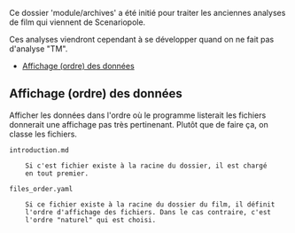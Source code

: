 Ce dossier 'module/archives' a été initié pour traiter les anciennes analyses de film qui viennent de Scenariopole.

Ces analyses viendront cependant à se développer quand on ne fait pas d'analyse "TM".

* [Affichage (ordre) des données](#affichagedesdonnees)
<a name='affichagedesdonnees'></a>

## Affichage (ordre) des données

Afficher les données dans l'ordre où le programme listerait les fichiers donnerait une affichage pas très pertinenant. Plutôt que de faire ça, on classe les fichiers.

    introduction.md

        Si c'est fichier existe à la racine du dossier, il est chargé
        en tout premier.

    files_order.yaml

        Si ce fichier existe à la racine du dossier du film, il définit
        l'ordre d'affichage des fichiers. Dans le cas contraire, c'est
        l'ordre "naturel" qui est choisi.
